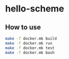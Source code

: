 # hello-scheme

## How to use
```sh
make -f docker.mk build
make -f docker.mk run
make -f docker.mk test
make -f docker.mk bash
```